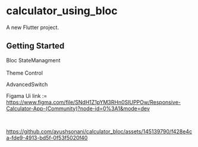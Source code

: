 # calculator_using_bloc

A new Flutter project.

## Getting Started

Bloc StateManagment  
</br>
Theme Control 
</br>

AdvancedSwitch
</br>

Figama Ui link := https://www.figma.com/file/SNdH1Z1pYM3RHn0SIUPPOw/Responsive-Calculator-App-(Community)?node-id=0%3A1&mode=dev

</br>

https://github.com/ayushsonani/calculator_bloc/assets/145139790/f428e4ca-fde9-4913-bd5f-0f53f5020f40

